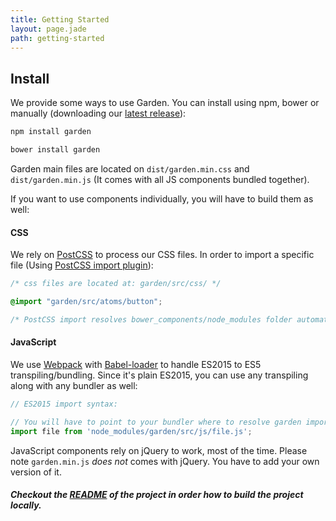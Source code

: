 ```yaml
---
title: Getting Started
layout: page.jade
path: getting-started
---
```

## Install
We provide some ways to use Garden. You can install using npm, bower or manually (downloading our [latest release](https://github.com/leroy-merlin-br/garden/releases)):

```js
npm install garden
```

```js
bower install garden
```

Garden main files are located on `dist/garden.min.css` and `dist/garden.min.js` (It comes with all JS components bundled together).

If you want to use components individually, you will have to build them as well:

#### CSS
We rely on [PostCSS](https://github.com/postcss/postcss) to process our CSS files. In order to import a specific file (Using [PostCSS import plugin](https://github.com/postcss/postcss-import)):

```scss
/* css files are located at: garden/src/css/ */

@import "garden/src/atoms/button";

/* PostCSS import resolves bower_components/node_modules folder automatically */
```

#### JavaScript
We use [Webpack](https://webpack.github.io/) with [Babel-loader](https://github.com/babel/babel-loader) to handle ES2015 to ES5 transpiling/bundling. Since it's plain ES2015, you can use any transpiling along with any bundler as well:

```js
// ES2015 import syntax:

// You will have to point to your bundler where to resolve garden imports, or use directly from node_modules/bower_components:
import file from 'node_modules/garden/src/js/file.js';
```

JavaScript components rely on jQuery to work, most of the time. Please note `garden.min.js` *does not* comes with jQuery. You have to add your own version of it.


##### Checkout the **<a href="https://github.com/leroy-merlin-br/garden" target="_blank" title="Garden Readme">README</a>** of the project in order how to build the project locally.
